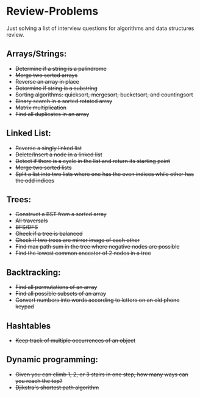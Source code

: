 # Review-Problems

Just solving a list of interview questions for algorithms and data structures review.

## Arrays/Strings:
* ~~Determine if a string is a palindrome~~
* ~~Merge two sorted arrays~~
* ~~Reverse an array in place~~
* ~~Determine if string is a substring~~
* ~~Sorting algorithms: quicksort, mergesort, bucketsort, and countingsort~~
* ~~Binary search in a sorted rotated array~~
* ~~Matrix multiplication~~
* ~~Find all duplicates in an array~~

## Linked List:
* ~~Reverse a singly linked list~~
* ~~Delete/Insert a node in a linked list~~
* ~~Detect if there is a cycle in the list and return its starting point~~
* ~~Merge two sorted lists~~
* ~~Split a list into two lists where one has the even indices while other has the odd indices~~

## Trees:
* ~~Construct a BST from a sorted array~~
* ~~All traversals~~
* ~~BFS/DFS~~
* ~~Check if a tree is balanced~~
* ~~Check if two trees are mirror image of each other~~
* ~~Find max path sum in the tree where negative nodes are possible~~
* ~~Find the lowest common ancestor of 2 nodes in a tree~~

## Backtracking:
* ~~Find all permutations of an array~~
* ~~Find all possible subsets of an array~~
* ~~Convert numbers into words according to letters on an old phone keypad~~

## Hashtables
* ~~Keep track of multiple occurrences of an object~~

## Dynamic programming:
* ~~Given you can climb 1, 2, or 3 stairs in one step, how many ways can you reach the top?~~
* ~~Djikstra's shortest path algorithm~~
